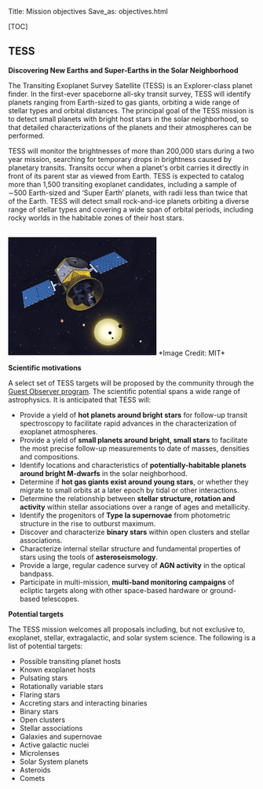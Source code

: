Title: Mission objectives
Save_as: objectives.html

[TOC]

## TESS
**Discovering New Earths and Super-Earths in the Solar Neighborhood**

The Transiting Exoplanet Survey Satellite (TESS) is an Explorer-class planet finder. In the first-ever spaceborne all-sky transit survey, TESS will identify planets ranging from Earth-sized to gas giants, orbiting a wide range of stellar types and orbital distances. The principal goal of the TESS mission is to detect small planets with bright host stars in the solar neighborhood, so that detailed characterizations of the planets and their atmospheres can be performed.

TESS will monitor the brightnesses of more than 200,000 stars during a two year mission, searching for temporary drops in brightness caused by planetary transits. Transits occur when a planet's orbit carries it directly in front of its parent star as viewed from Earth. TESS is expected to catalog more than 1,500 transiting exoplanet candidates, including a sample of ∼500 Earth-sized and ‘Super Earth’ planets, with radii less than twice that of the Earth. TESS will detect small rock-and-ice planets orbiting a diverse range of stellar types and covering a wide span of orbital periods, including rocky worlds in the habitable zones of their host stars.



<br/>

<img class="img-responsive" style="max-width:60%;" src="images/mission/tess_mit_image.jpg">
*Image Credit: MIT*

<br/>


**Scientific motivations**

A select set of TESS targets will be proposed by the community through the
[Guest Observer program](tess-proposing-targets.html).  The scientific potential spans a wide range of astrophysics.
It is anticipated that TESS will:

* Provide a yield of **hot planets around bright stars** for follow-up transit 
spectroscopy to facilitate rapid advances in the characterization of exoplanet atmospheres.
* Provide a yield of **small planets around bright, small stars** to facilitate the most precise follow-up measurements to date
of masses, densities and compositions.
* Identify locations and characteristics of **potentially-habitable planets
around bright M-dwarfs** in the solar neighborhood.
* Determine if **hot gas giants exist around young stars**,
or whether they migrate to small orbits at a later epoch
by tidal or other interactions.
* Determine the relationship between **stellar structure, rotation and activity** 
within stellar associations over a range of ages and metallicity.
* Identify the progenitors of **Type Ia supernovae**
from photometric structure in the rise to outburst maximum.
* Discover and characterize **binary stars** within open clusters and stellar associations.
* Characterize internal stellar structure and fundamental properties of stars using the tools of **asteroseismology**.
* Provide a large, regular cadence survey of **AGN activity** 
in the optical bandpass.
* Participate in multi-mission, **multi-band monitoring campaigns**
of ecliptic targets along with other space-based hardware or ground-based telescopes.

**Potential targets**

The TESS mission welcomes all proposals including, but not exclusive to, exoplanet,
stellar, extragalactic, and solar system science. The following is a
list of potential targets:

<ul>
<li>Possible transiting planet hosts</li>
<li>Known exoplanet hosts</li>
<li>Pulsating stars</li>
<li>Rotationally variable stars</li>
<li>Flaring stars</li>
<li>Accreting stars and interacting binaries</li>
<li>Binary stars</li>
<li>Open clusters</li>
<li>Stellar associations</li>
<li>Galaxies and supernovae</li>
<li>Active galactic nuclei</li>
<li>Microlenses</li>
<li>Solar System planets</li>
<li>Asteroids</li>
<li>Comets</li>
</ul>
